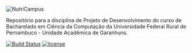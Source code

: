 ![NutriCampus](https://github.com/ddefb/NutriCampus/blob/master/logo.png)

Repositório para a disciplina de Projeto de Desenvolvimento do curso de Bacharelado em Ciência da Computação da Universidade Federal Rural de Pernambuco - Unidade Acadêmica de Garanhuns.

[![Build Status](https://travis-ci.org/ddefb/NutriCampus.svg?branch=master)](https://travis-ci.org/ddefb/NutriCampus)
[![license](https://img.shields.io/badge/license-MIT-blue.svg)](https://github.com/ddefb/NutriCampus/blob/master/LICENSE)
